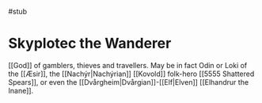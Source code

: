 #stub
# Skyplotec the Wanderer

[[God]] of gamblers, thieves and travellers. May be in fact Odin or Loki of the [[Æsir]], the [[Nachýr|Nachýrian]] [[Kovold]] folk-hero [[5555 Shattered Spears]], or even the [[Dvårgheim|Dvårgian]]-[[Elf|Elven]] [[Elhandrur the Inane]].